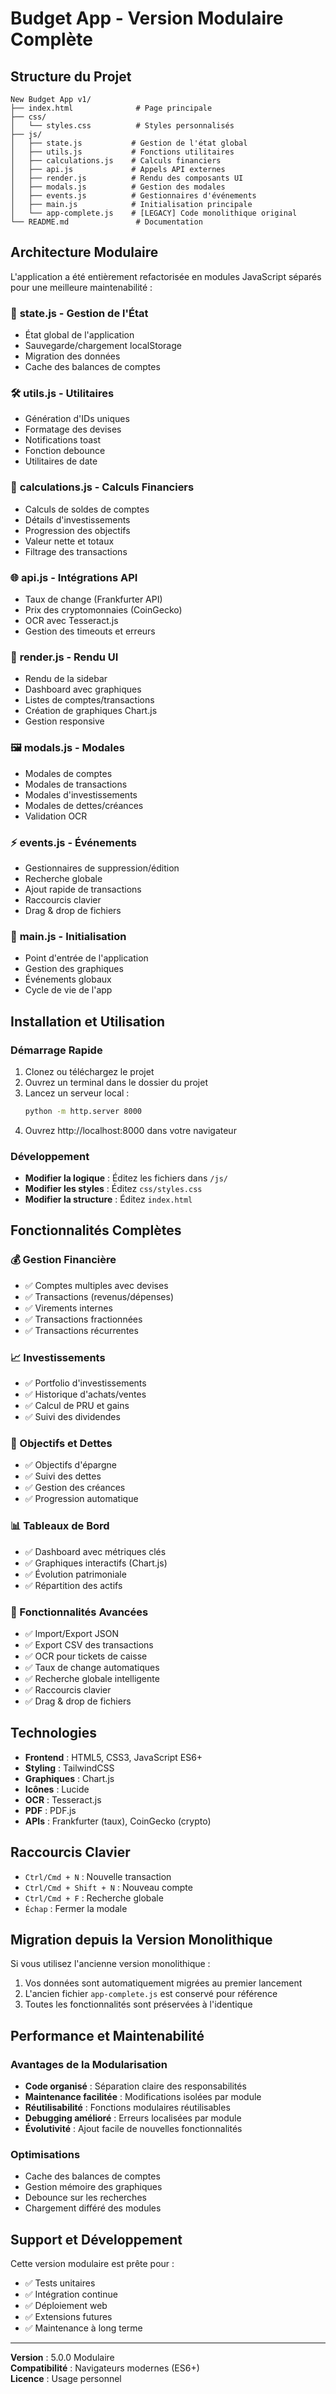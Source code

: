 # Budget App - Version Modulaire Complète

## Structure du Projet

```
New Budget App v1/
├── index.html              # Page principale
├── css/
│   └── styles.css          # Styles personnalisés
├── js/
│   ├── state.js           # Gestion de l'état global
│   ├── utils.js           # Fonctions utilitaires
│   ├── calculations.js    # Calculs financiers
│   ├── api.js             # Appels API externes
│   ├── render.js          # Rendu des composants UI
│   ├── modals.js          # Gestion des modales
│   ├── events.js          # Gestionnaires d'événements
│   ├── main.js            # Initialisation principale
│   └── app-complete.js    # [LEGACY] Code monolithique original
└── README.md               # Documentation
```

## Architecture Modulaire

L'application a été entièrement refactorisée en modules JavaScript séparés pour une meilleure maintenabilité :

### 📁 **state.js** - Gestion de l'État
- État global de l'application
- Sauvegarde/chargement localStorage
- Migration des données
- Cache des balances de comptes

### 🛠️ **utils.js** - Utilitaires
- Génération d'IDs uniques
- Formatage des devises
- Notifications toast
- Fonction debounce
- Utilitaires de date

### 🧮 **calculations.js** - Calculs Financiers
- Calculs de soldes de comptes
- Détails d'investissements
- Progression des objectifs
- Valeur nette et totaux
- Filtrage des transactions

### 🌐 **api.js** - Intégrations API
- Taux de change (Frankfurter API)
- Prix des cryptomonnaies (CoinGecko)
- OCR avec Tesseract.js
- Gestion des timeouts et erreurs

### 🎨 **render.js** - Rendu UI
- Rendu de la sidebar
- Dashboard avec graphiques
- Listes de comptes/transactions
- Création de graphiques Chart.js
- Gestion responsive

### 🖼️ **modals.js** - Modales
- Modales de comptes
- Modales de transactions
- Modales d'investissements
- Modales de dettes/créances
- Validation OCR

### ⚡ **events.js** - Événements
- Gestionnaires de suppression/édition
- Recherche globale
- Ajout rapide de transactions
- Raccourcis clavier
- Drag & drop de fichiers

### 🚀 **main.js** - Initialisation
- Point d'entrée de l'application
- Gestion des graphiques
- Événements globaux
- Cycle de vie de l'app

## Installation et Utilisation

### Démarrage Rapide
1. Clonez ou téléchargez le projet
2. Ouvrez un terminal dans le dossier du projet
3. Lancez un serveur local :
   ```bash
   python -m http.server 8000
   ```
4. Ouvrez http://localhost:8000 dans votre navigateur

### Développement
- **Modifier la logique** : Éditez les fichiers dans `/js/`
- **Modifier les styles** : Éditez `css/styles.css`
- **Modifier la structure** : Éditez `index.html`

## Fonctionnalités Complètes

### 💰 Gestion Financière
- ✅ Comptes multiples avec devises
- ✅ Transactions (revenus/dépenses)
- ✅ Virements internes
- ✅ Transactions fractionnées
- ✅ Transactions récurrentes

### 📈 Investissements
- ✅ Portfolio d'investissements
- ✅ Historique d'achats/ventes
- ✅ Calcul de PRU et gains
- ✅ Suivi des dividendes

### 🎯 Objectifs et Dettes
- ✅ Objectifs d'épargne
- ✅ Suivi des dettes
- ✅ Gestion des créances
- ✅ Progression automatique

### 📊 Tableaux de Bord
- ✅ Dashboard avec métriques clés
- ✅ Graphiques interactifs (Chart.js)
- ✅ Évolution patrimoniale
- ✅ Répartition des actifs

### 🔧 Fonctionnalités Avancées
- ✅ Import/Export JSON
- ✅ Export CSV des transactions
- ✅ OCR pour tickets de caisse
- ✅ Taux de change automatiques
- ✅ Recherche globale intelligente
- ✅ Raccourcis clavier
- ✅ Drag & drop de fichiers

## Technologies

- **Frontend** : HTML5, CSS3, JavaScript ES6+
- **Styling** : TailwindCSS
- **Graphiques** : Chart.js
- **Icônes** : Lucide
- **OCR** : Tesseract.js
- **PDF** : PDF.js
- **APIs** : Frankfurter (taux), CoinGecko (crypto)

## Raccourcis Clavier

- `Ctrl/Cmd + N` : Nouvelle transaction
- `Ctrl/Cmd + Shift + N` : Nouveau compte
- `Ctrl/Cmd + F` : Recherche globale
- `Échap` : Fermer la modale

## Migration depuis la Version Monolithique

Si vous utilisez l'ancienne version monolithique :
1. Vos données sont automatiquement migrées au premier lancement
2. L'ancien fichier `app-complete.js` est conservé pour référence
3. Toutes les fonctionnalités sont préservées à l'identique

## Performance et Maintenabilité

### Avantages de la Modularisation
- **Code organisé** : Séparation claire des responsabilités
- **Maintenance facilitée** : Modifications isolées par module
- **Réutilisabilité** : Fonctions modulaires réutilisables
- **Debugging amélioré** : Erreurs localisées par module
- **Évolutivité** : Ajout facile de nouvelles fonctionnalités

### Optimisations
- Cache des balances de comptes
- Gestion mémoire des graphiques
- Debounce sur les recherches
- Chargement différé des modules

## Support et Développement

Cette version modulaire est prête pour :
- ✅ Tests unitaires
- ✅ Intégration continue
- ✅ Déploiement web
- ✅ Extensions futures
- ✅ Maintenance à long terme

---

**Version** : 5.0.0 Modulaire  
**Compatibilité** : Navigateurs modernes (ES6+)  
**Licence** : Usage personnel

